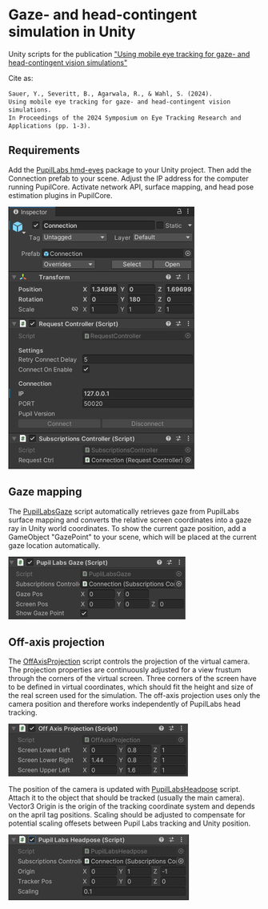 # Gaze- and head-contingent simulation in Unity
Unity scripts for the publication ["Using mobile eye tracking for gaze- and head-contingent vision simulations"](https://doi.org/10.1145/3649902.3655660)

Cite as:
```
Sauer, Y., Severitt, B., Agarwala, R., & Wahl, S. (2024).
Using mobile eye tracking for gaze- and head-contingent vision simulations.
In Proceedings of the 2024 Symposium on Eye Tracking Research and Applications (pp. 1-3).
```

## Requirements
Add the [PupilLabs hmd-eyes](https://github.com/pupil-labs/hmd-eyes) package to your Unity project. Then add the Connection prefab to your scene. Adjust the IP address for the computer running PupilCore. Activate network API, surface mapping, and head pose estimation plugins in PupilCore.

![connection prefab](./img/connection_prefab.png)


## Gaze mapping
The [PupilLabsGaze](./PupilLabsGaze.cs) script automatically retrieves gaze from PupilLabs surface mapping and converts the relative screen coordinates into a gaze ray in Unity world coordinates. To show the current gaze position, add a GameObject "GazePoint" to your scene, which will be placed at the current gaze location automatically.

![PupilLabsGaze script](./img/gaze.png)

## Off-axis projection

The [OffAxisProjection](./OffAxisProjection.cs) script controls the projection of the virtual camera. The projection properties are continuously adjusted for a view frustum through the corners of the virtual screen. Three corners of the screen have to be defined in virtual coordinates, which should fit the height and size of the real screen used for the simulation. The off-axis projection uses only the camera position and therefore works independently of PupilLabs head tracking. 

![OffAxisProjection script](./img/offaxis.png)

The position of the camera is updated with [PupilLabsHeadpose](./PupilLabsHeadpose.cs) script. Attach it to the object that should be tracked (usually the main camera). Vector3 Origin is the origin of the tracking coordinate system and depends on the april tag positions. Scaling should be adjusted to compensate for potential scaling offesets between Pupil Labs tracking and Unity position.

![PipilLabsHeadpose script](./img/head_pose.png)

